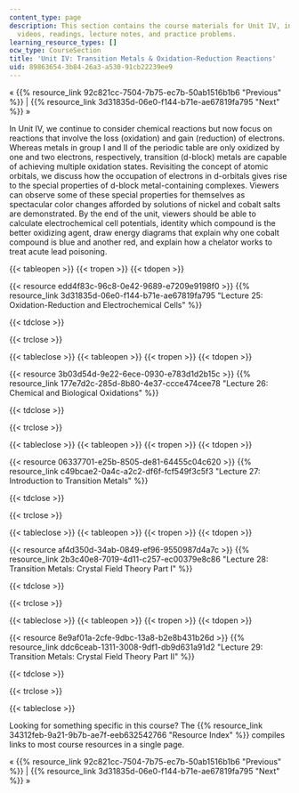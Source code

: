 ```yaml
---
content_type: page
description: This section contains the course materials for Unit IV, including lecture
  videos, readings, lecture notes, and practice problems.
learning_resource_types: []
ocw_type: CourseSection
title: 'Unit IV: Transition Metals & Oxidation-Reduction Reactions'
uid: 89863654-3b84-26a3-a530-91cb22239ee9
---
```


« {{% resource_link 92c821cc-7504-7b75-ec7b-50ab1516b1b6 "Previous" %}} | {{% resource_link 3d31835d-06e0-f144-b71e-ae67819fa795 "Next" %}} »

In Unit IV, we continue to consider chemical reactions but now focus on reactions that involve the loss (oxidation) and gain (reduction) of electrons. Whereas metals in group I and II of the periodic table are only oxidized by one and two electrons, respectively, transition (d-block) metals are capable of achieving multiple oxidation states. Revisiting the concept of atomic orbitals, we discuss how the occupation of electrons in d-orbitals gives rise to the special properties of d-block metal-containing complexes. Viewers can observe some of these special properties for themselves as spectacular color changes afforded by solutions of nickel and cobalt salts are demonstrated. By the end of the unit, viewers should be able to calculate electrochemical cell potentials, identity which compound is the better oxidizing agent, draw energy diagrams that explain why one cobalt compound is blue and another red, and explain how a chelator works to treat acute lead poisoning.

{{< tableopen >}}
{{< tropen >}}
{{< tdopen >}}


{{< resource edd4f83c-96c8-0e42-9689-e7209e9198f0 >}} {{% resource_link 3d31835d-06e0-f144-b71e-ae67819fa795 "Lecture 25: Oxidation-Reduction and Electrochemical Cells" %}}


{{< tdclose >}}

{{< trclose >}}

{{< tableclose >}}
{{< tableopen >}}
{{< tropen >}}
{{< tdopen >}}


{{< resource 3b03d54d-9e22-6ece-0930-e783d1d2b15c >}} {{% resource_link 177e7d2c-285d-8b80-4e37-ccce474cee78 "Lecture 26: Chemical and Biological Oxidations" %}}


{{< tdclose >}}

{{< trclose >}}

{{< tableclose >}}
{{< tableopen >}}
{{< tropen >}}
{{< tdopen >}}


{{< resource 06337701-e25b-8505-de81-64455c04c620 >}} {{% resource_link c49bcae2-0a4c-a2c2-df6f-fcf549f3c5f3 "Lecture 27: Introduction to Transition Metals" %}}


{{< tdclose >}}

{{< trclose >}}

{{< tableclose >}}
{{< tableopen >}}
{{< tropen >}}
{{< tdopen >}}


{{< resource af4d350d-34ab-0849-ef96-9550987d4a7c >}} {{% resource_link 2b3c40e8-7019-4d11-c257-ec00379e8c86 "Lecture 28: Transition Metals: Crystal Field Theory Part I" %}}


{{< tdclose >}}

{{< trclose >}}

{{< tableclose >}}
{{< tableopen >}}
{{< tropen >}}
{{< tdopen >}}


{{< resource 8e9af01a-2cfe-9dbc-13a8-b2e8b431b26d >}} {{% resource_link ddc6ceab-1311-3008-9df1-db9d631a91d2 "Lecture 29: Transition Metals: Crystal Field Theory Part II" %}}


{{< tdclose >}}

{{< trclose >}}

{{< tableclose >}}

Looking for something specific in this course? The {{% resource_link 34312feb-9a21-9b7b-ae7f-eeb632542766 "Resource Index" %}} compiles links to most course resources in a single page.

« {{% resource_link 92c821cc-7504-7b75-ec7b-50ab1516b1b6 "Previous" %}} | {{% resource_link 3d31835d-06e0-f144-b71e-ae67819fa795 "Next" %}} »